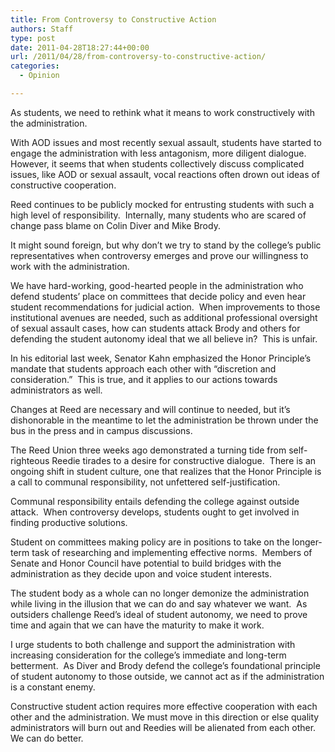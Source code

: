 ```yaml
---
title: From Controversy to Constructive Action
authors: Staff
type: post
date: 2011-04-28T18:27:44+00:00
url: /2011/04/28/from-controversy-to-constructive-action/
categories:
  - Opinion

---
```

As students, we need to rethink what it means to work constructively with the administration.

With AOD issues and most recently sexual assault, students have started to engage the administration with less antagonism, more diligent dialogue.  However, it seems that when students collectively discuss complicated issues, like AOD or sexual assault, vocal reactions often drown out ideas of constructive cooperation.

Reed continues to be publicly mocked for entrusting students with such a high level of responsibility.  Internally, many students who are scared of change pass blame on Colin Diver and Mike Brody.

It might sound foreign, but why don’t we try to stand by the college’s public representatives when controversy emerges and prove our willingness to work with the administration.

We have hard-working, good-hearted people in the administration who defend students’ place on committees that decide policy and even hear student recommendations for judicial action.  When improvements to those institutional avenues are needed, such as additional professional oversight of sexual assault cases, how can students attack Brody and others for defending the student autonomy ideal that we all believe in?  This is unfair.

In his editorial last week, Senator Kahn emphasized the Honor Principle’s mandate that students approach each other with “discretion and consideration.”  This is true, and it applies to our actions towards administrators as well.

Changes at Reed are necessary and will continue to needed, but it’s dishonorable in the meantime to let the administration be thrown under the bus in the press and in campus discussions.

The Reed Union three weeks ago demonstrated a turning tide from self-righteous Reedie tirades to a desire for constructive dialogue.  There is an ongoing shift in student culture, one that realizes that the Honor Principle is a call to communal responsibility, not unfettered self-justification.

Communal responsibility entails defending the college against outside attack.  When controversy develops, students ought to get involved in finding productive solutions.

Student on committees making policy are in positions to take on the longer-term task of researching and implementing effective norms.  Members of Senate and Honor Council have potential to build bridges with the administration as they decide upon and voice student interests.

The student body as a whole can no longer demonize the administration while living in the illusion that we can do and say whatever we want.  As outsiders challenge Reed’s ideal of student autonomy, we need to prove time and again that we can have the maturity to make it work.

I urge students to both challenge and support the administration with increasing consideration for the college’s immediate and long-term betterment.  As Diver and Brody defend the college’s foundational principle of student autonomy to those outside, we cannot act as if the administration is a constant enemy.

Constructive student action requires more effective cooperation with each other and the administration. We must move in this direction or else quality administrators will burn out and Reedies will be alienated from each other.  We can do better.